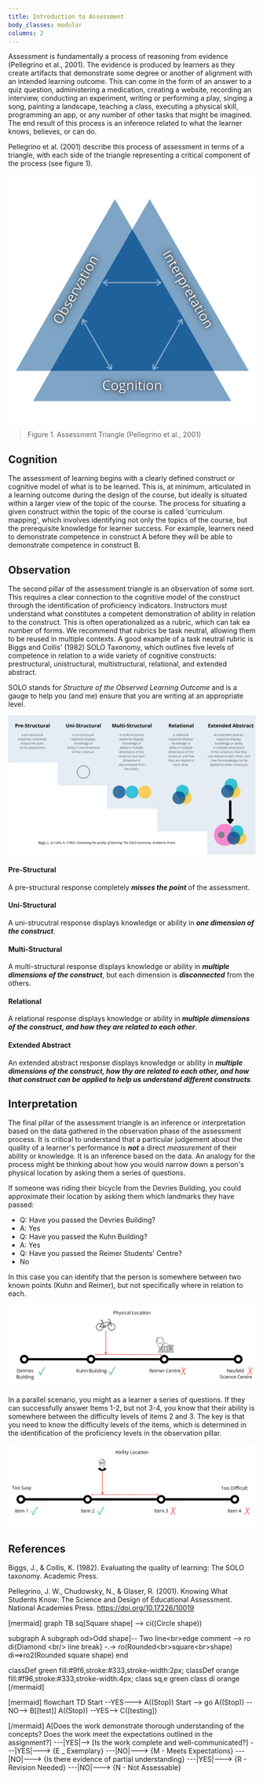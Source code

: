 ```yaml
---
title: Introduction to Assessment
body_classes: modular
columns: 2
---
```


Assessment is fundamentally a process of reasoning from evidence (Pellegrino et al., 2001). The evidence is produced by learners as they create artifacts that demonstrate some degree or another of alignment with an intended learning outcome. This can come in the form of an answer to a quiz question, administering a medication, creating a website, recording an interview, conducting an experiment, writing or performing a play, singing a song, painting a landscape, teaching a class, executing a physical skill, programming an app, or any number of other tasks that might be imagined. The end result of this process is an inference related to what the learner knows, believes, or can do.

Pellegrino et al. (2001) describe this process of assessment in terms of a triangle, with each side of the triangle representing a critical component of the process (see figure 1).

![alt-text](assessment-triangle.png "Figure 1. Assessment Triangle")
> Figure 1. Assessment Triangle (Pellegrino et al., 2001)

## Cognition
The assessment of learning begins with a clearly defined construct or cognitive model of what is to be learned. This is, at minimum, articulated in a learning outcome during the design of the course, but ideally is situated within a larger view of the topic of the course. The process for situating a given construct within the topic of the course is called 'curriculum mapping', which involves identifying not only the topics of the course, but the prerequisite knowledge for learner success. For example, learners need to demonstrate competence in construct A before they will be able to demonstrate competence in construct B. 

## Observation

The second pillar of the assessment triangle is an observation of some sort. This requires a clear connection to the cognitive model of the construct through the identification of proficiency indicators. Instructors must understand what constitutes a competent demonstration of ability in relation to the construct. This is often operationalized as a rubric, which can tak ea number of forms. We recommend that rubrics be task neutral, allowing them to be reused in multiple contexts. A good example of a task neutral rubric is Biggs and Collis' (1982) SOLO Taxonomy, which outlines five levels of competence in relation to a wide variety of cognitive constructs: prestructural, unistructural, multistructural, relational, and extended abstract. 

SOLO stands for *Structure of the Observed Learning Outcome* and is a gauge to help you (and me) ensure that you are writing at an appropriate level.

![alt-text](SOLO-taxonomy.png "Figure 2. SOLO Taxonomy adapted from Biggs & Collis, 1982")

#### Pre-Structural  
A pre-structural response completely ***misses the point*** of the assessment.

#### Uni-Structural  
A uni-strucutral response displays knowledge or ability in ***one dimension of the construct***.

#### Multi-Structural  
A multi-structural response displays knowledge or ability in ***multiple dimensions of the construct***, but each dimension is ***disconnected*** from the others.

#### Relational  
A relational response displays knowledge or ability in ***multiple dimensions of the construct, and how they are related to each other***.

#### Extended Abstract  
An extended abstract response displays knowledge or ability in ***multiple dimensions of the construct, how thy are related to each other, and how that construct can be applied to help us understand different constructs***.

## Interpretation

The final pillar of the assessment triangle is an inference or interpretation based on the data gathered in the observation phase of the assessment process. It is critical to understand that a particular judgement about the quality of a learner's performance is ***not*** a direct *measurement* of their ability or knowledge. It is an inference based on the data. An analogy for the process might be thinking about how you would narrow down a person's physical location by asking them a series of questions.

If someone was riding their bicycle from the Devries Building, you could approximate their location by asking them which landmarks they have passed:

- Q: Have you passed the Devries Building?
- A: Yes
- Q: Have you passed the Kuhn Building?
- A: Yes
- Q: Have you passed the Reimer Students' Centre?
- No

In this case you can identify that the person is somewhere between two known points (Kuhn and Reimer), but not specifically where in relation to each.

![alt-text](measurement.png "Illustration of a person riding a bike between two known points.")

In a parallel scenario, you might as a learner a series of questions. If they can successfully answer Items 1-2, but not 3-4, you know that their ability is somewhere between the difficulty levels of items 2 and 3. The  key is that you need to know the difficulty levels of the items, which is determined in the identification of the proficiency levels in the observation pillar.

![alt-text](measurement2.png "Illustration of a person's cognitive ability in relation to two known difficulty levels.")

## References

Biggs, J., & Collis, K. (1982). Evaluating the quality of learning: The SOLO taxonomy. Academic Press.

Pellegrino, J. W., Chudowsky, N., & Glaser, R. (2001). Knowing What Students Know: The Science and Design of Educational Assessment. National Academies Press. https://doi.org/10.17226/10019


[mermaid]
graph TB
sq[Square shape] --&gt; ci((Circle shape))

subgraph A subgraph
    od&gt;Odd shape]-- Two line&lt;br&gt;edge comment --&gt; ro
    di{Diamond &lt;br/&gt; line break} -.-&gt; ro(Rounded&lt;br&gt;square&lt;br&gt;shape)
    di==&gt;ro2(Rounded square shape)
end

classDef green fill:#9f6,stroke:#333,stroke-width:2px;
classDef orange fill:#f96,stroke:#333,stroke-width:4px;
class sq,e green
class di orange
[/mermaid]

[mermaid]
flowchart TD
    Start --YES---> A((Stop))
    Start --> go
    A((Stop)) --NO--> B[[test]]
    A((Stop)) --YES--> C([testing])

[/mermaid]
    A[Does the work demonstrate thorough understanding of the concepts? Does the work meet the expectations outlined in the assignment?] ---|YES|--> [Is the work complete and well-communicated?]
            ---|YES|---> {E _ Exemplary}
            ---|NO|---> {M - Meets Expectations}
        ---|NO|---> {Is there evidence of partial understanding}
            ---|YES|---> {R - Revision Needed}
            ---|NO|---> {N - Not Assessable}